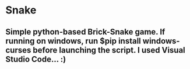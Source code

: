 # Snake
Simple python-based Brick-Snake game.
If running on windows, run $pip install windows-curses before launching the script.
I used Visual Studio Code... :)
----
